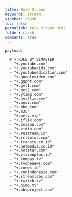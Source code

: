 ```yaml
---
title: Rule Stream
keywords: stream
sidebar: clash
toc: false
permalink: rule-stream.html
folder: clash
comments: true
---
```


<pre><code>payload:

  # > RULE BY SIMASTER
  - "+.youtube.com"
  - "+.youtubekids.com"
  - "+.youtubeedication.com"
  - "+.googlevideo.com"
  - "+.ggpht.com"
  - "+.gvt1.com"
  - "+.gvt2.com"
  - "+.ytimg.com"
  - "+.netflix.com"
  - "+.movi.com"
  - "+.hbo.com"
  - "+.m3u"
  - "+.wetv.vip"
  - "+.iflix.com"
  - "+.amazon.com"
  - "+.vidio.com"
  - "+.restream.io"
  - "+.rctiplus.com"
  - "+.transtv.co.id"
  - "+.netmedia.co.id"
  - "+.hotstar.com"
  - "+.visionplus.id"
  - "+.kompas.tv"
  - "+.tvonenews.com"
  - "+.inews.id"
  - "+.cnnindonesia.com"
  - "+.streamlabs.com"
  - "+.twitch.tv"
  - "+.nimo.tv"
  - "+.obsproject.com"
</code></pre>
